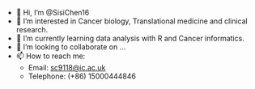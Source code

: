 - 👋 Hi, I’m @SisiChen16
- 👀 I’m interested in Cancer biology, Translational medicine and clinical research. 
- 🌱 I’m currently learning data analysis with R and Cancer informatics. 
- 💞️ I’m looking to collaborate on ...
- 📫 How to reach me: 
  - Email: sc9118@ic.ac.uk
  - Telephone: (+86) 15000444846

<!---
SisiChen16/SisiChen16 is a ✨ special ✨ repository because its `README.md` (this file) appears on your GitHub profile.
You can click the Preview link to take a look at your changes.
--->
